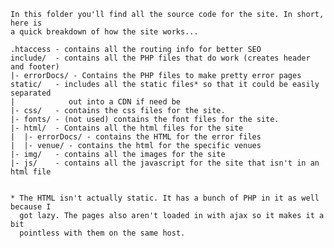     In this folder you'll find all the source code for the site. In short, here is
    a quick breakdown of how the site works...
    
    .htaccess - contains all the routing info for better SEO
    include/  - contains all the PHP files that do work (creates header and footer)
    |- errorDocs/ - Contains the PHP files to make pretty error pages
    static/   - includes all the static files* so that it could be easily separated
    |            out into a CDN if need be
    |- css/   - contains the css files for the site.
    |- fonts/ - (not used) contains the font files for the site.
    |- html/  - Contains all the html files for the site
    |  |- errorDocs/ - contains the HTML for the error files
    |  |- venue/ - contains the html for the specific venues
    |- img/   - contains all the images for the site
    |- js/    - contains all the javascript for the site that isn't in an html file
    
    
    * The HTML isn't actually static. It has a bunch of PHP in it as well because I
      got lazy. The pages also aren't loaded in with ajax so it makes it a bit
      pointless with them on the same host.